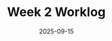 ---
title : "Week 2 Worklog"
date :  2025-09-15 
weight : 2
chapter : false
pre : " <b> 1.2 </b> "
---
